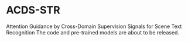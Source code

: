 # ACDS-STR
Attention Guidance by Cross-Domain Supervision Signals for Scene Text Recognition
The code and pre-trained models are about to be released.
